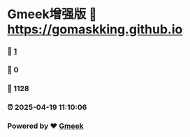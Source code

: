 # Gmeek增强版 :link: https://gomaskking.github.io 
### :page_facing_up: [1](https://gomaskking.github.io/tag.html) 
### :speech_balloon: 0 
### :hibiscus: 1128 
### :alarm_clock: 2025-04-19 11:10:06 
### Powered by :heart: [Gmeek](https://github.com/Meekdai/Gmeek)
